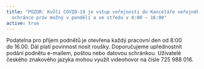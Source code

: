 ```yaml
---
title: "POZOR: Kvůli COVID-19 je vstup veřejnosti do Kanceláře veřejného
  ochránce práv možný v pondělí a ve středu v 8:00 – 16:00"
active: true
---
```

Podatelna pro příjem podnětů je otevřena každý pracovní den od 8:00 do 16.00. Dál platí povinnost nosit roušky. Doporučujeme upřednostnit podání podnětu e-mailem, poštou nebo datovou schránkou. Uživatelé českého znakového jazyka mohou využít videohovor na čísle 725 988 016.